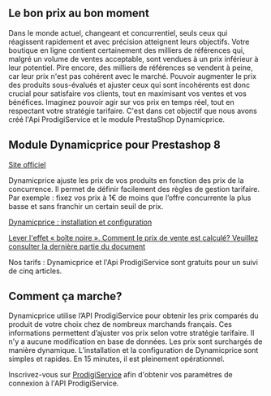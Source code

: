 ## Le bon prix au bon moment

Dans le monde actuel, changeant et concurrentiel, seuls ceux qui réagissent rapidement et avec précision atteignent leurs objectifs. Votre boutique en ligne contient certainement des milliers de références qui, malgré un volume de ventes acceptable, sont vendues à un prix inférieur à leur potentiel. Pire encore, des milliers de références se vendent à peine, car leur prix n'est pas cohérent avec le marché. Pouvoir augmenter le prix des produits sous-évalués et ajuster ceux qui sont incohérents est donc crucial pour satisfaire vos clients, tout en maximisant vos ventes et vos bénéfices. Imaginez pouvoir agir sur vos prix en temps réel, tout en respectant votre stratégie tarifaire. C'est dans cet objectif que nous avons créé l'Api ProdigiService et le module PrestaShop Dynamicprice. 

## Module Dynamicprice pour Prestashop 8

[Site officiel](https://www.prodigiservice.fr)
 
Dynamicprice ajuste les prix de vos produits en fonction des prix de la concurrence. Il permet de définir facilement des règles de gestion tarifaire. Par exemple : fixez vos prix à 1€ de moins que l’offre concurrente la plus basse et sans franchir un certain seuil de prix. 

[Dynamicprice : installation et configuration](https://www.prodigiservice.fr/veille-tarifaire-prestashop-installation-configuration-module-dynamicprice)

[Lever l'effet « boîte noire ». Comment le prix de vente est calculé? Veuillez consulter la dernière partie du document](https://www.prodigiservice.fr/veille-tarifaire-prestashop-installation-configuration-module-dynamicprice)

Nos tarifs : Dynamicprice et l'Api ProdigiService sont gratuits pour un suivi de cinq articles. 

## Comment ça marche?

Dynamicprice utilise l’API ProdigiService pour obtenir les prix comparés du produit de votre choix chez de nombreux marchands français. Ces informations permettent d’ajuster vos prix selon votre stratégie tarifaire. Il n'y a aucune modification en base de données. Les prix sont surchargés de manière dynamique. L’installation et la configuration de Dynamicprice sont simples et rapides. En 15 minutes, il est pleinement opérationnel. 

Inscrivez-vous sur [ProdigiService](https://www.prodigiservice.fr/login) afin d'obtenir vos paramètres de connexion à l'API ProdigiService.

